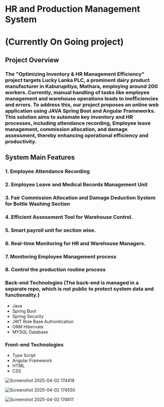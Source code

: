 # HR and Production Management System 

# (Currently On Going project)

## Project Overview

### The "Optimizing Inventory & HR Management Efficiency" project targets Lucky Lanka PLC, a prominent dairy product manufacturer in Kaburupitiya, Mathara, employing around 200 workers. Currently, manual handling of tasks like employee management and warehouse operations leads to inefficiencies and errors. To address this, our project proposes an online web application using JAVA Spring Boot and Angular Frameworks. This solution aims to automate key inventory and HR processes, including attendance recording, Employee leave management, commission allocation, and damage assessment, thereby enhancing operational efficiency and productivity.


## System Main Features

### 1. Employee Attendance Recording
### 2. Employee Leave and Medical Records Management Unit
### 3. Fair Commission Allocation and Damage Deduction System for Bottle Washing Section
### 4. Efficient  Assessment Tool for Warehouse Control.
### 5. Smart payroll unit for section wise.
### 6. Real-time Monitoring for HR and Warehouse Managers.
### 7. Monitoring Employee Management process
### 8. Control the production routine process


### Back-end Technologies (The back-end is managed in a separate repo, which is not public to protect system data and functionality.)
  <ul>
    <li>Java</li>
    <li>Spring Boot</li>
    <li>Spring Security</li>
    <li>JWT Role Base Authontication</li>
    <li>ORM Hibernate</li>
    <li>MYSQL Database</li>
  </ul>


### Front-end Technologies
  <ul>
    <li>Type Script</li>
    <li>Angular Framework</li>
    <li>HTML</li>
    <li>CSS</li>
  </ul>

![Screenshot 2025-04-02 174418](https://github.com/user-attachments/assets/dbe75993-0299-4e87-8fb5-35a4e9b565ee)

![Screenshot 2025-04-02 174550](https://github.com/user-attachments/assets/788aac7c-e2b0-4bc8-801e-8d168affd4b4)

![Screenshot 2025-04-02 174611](https://github.com/user-attachments/assets/b5686860-9b9f-45a2-9f83-a9a303e73867)

